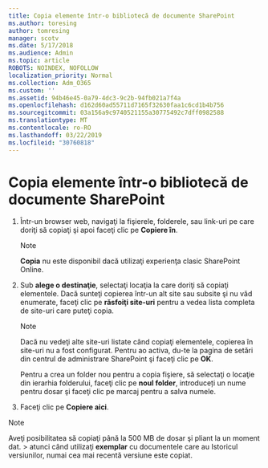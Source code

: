 ```yaml
---
title: Copia elemente într-o bibliotecă de documente SharePoint
ms.author: toresing
author: tomresing
manager: scotv
ms.date: 5/17/2018
ms.audience: Admin
ms.topic: article
ROBOTS: NOINDEX, NOFOLLOW
localization_priority: Normal
ms.collection: Adm_O365
ms.custom: ''
ms.assetid: 94b46e45-0a79-4dc3-9c2b-94fb021a7f4a
ms.openlocfilehash: d162d60ad55711d7165f32630faa1c6cd1b4b756
ms.sourcegitcommit: 03a156a9c9740521155a30775492c7dff0982588
ms.translationtype: MT
ms.contentlocale: ro-RO
ms.lasthandoff: 03/22/2019
ms.locfileid: "30760818"
---
```

# <a name="copy-items-in-a-sharepoint-document-library"></a>Copia elemente într-o bibliotecă de documente SharePoint

1. Într-un browser web, navigaţi la fişierele, folderele, sau link-uri pe care doriţi să copiaţi şi apoi faceţi clic pe **Copiere în**.
    
    > [!NOTE]
    > **Copia** nu este disponibil dacă utilizaţi experienţa clasic SharePoint Online. 
  
2. Sub **alege o destinaţie**, selectaţi locaţia la care doriţi să copiaţi elementele. Dacă sunteţi copierea într-un alt site sau subsite şi nu văd enumerate, faceţi clic pe **răsfoiţi site-uri** pentru a vedea lista completa de site-uri care puteţi copia. 
    
    > [!NOTE]
    > Dacă nu vedeţi alte site-uri listate când copiaţi elementele, copierea în site-uri nu a fost configurat. Pentru ao activa, du-te la pagina de setări din centrul de administrare SharePoint şi faceţi clic pe **OK**. 
  
    Pentru a crea un folder nou pentru a copia fişiere, să selectaţi o locaţie din ierarhia folderului, faceţi clic pe **noul folder**, introduceți un nume pentru dosar şi faceţi clic pe marcaj pentru a salva numele.
    
3. Faceţi clic pe **Copiere aici**.
    
> [!NOTE]
>  Aveţi posibilitatea să copiaţi până la 500 MB de dosar şi pliant la un moment dat. > atunci când utilizaţi **exemplar** cu documentele care au Istoricul versiunilor, numai cea mai recentă versiune este copiat. 
  

